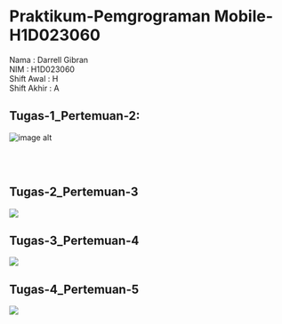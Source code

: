 # Praktikum-Pemgrograman Mobile-H1D023060
Nama           : Darrell Gibran<br>
NIM            : H1D023060<br>
Shift Awal     : H<br>
Shift Akhir    : A

## Tugas-1_Pertemuan-2:<br>
![image alt](https://github.com/dagbrn/Praktikum-Pemrograman-Mobile_H1D023060_Tugas-1-Pertemuan-2/blob/3cc8dd9ef483415d4232c4b4124a3da096d39436/Screenshot%202025-09-14%20154451.png)

<br><br>
## Tugas-2_Pertemuan-3<br>
![](Tugas%202_Pertemuan%203.gif)<br>

## Tugas-3_Pertemuan-4<br>
![](Tugas%203%20Pertemuan%204.gif)<br>

## Tugas-4_Pertemuan-5<br>
![](Tugas%204%20Pertemuan%205.gif)<br>